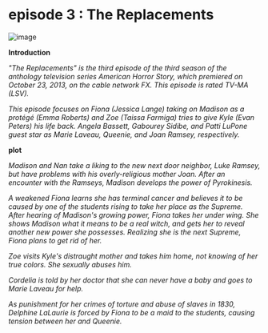 # episode 3 : The Replacements

![image](https://github.com/user-attachments/assets/ee78d015-1e86-4eaf-970e-5ae7fe31c0aa)


**Introduction**

*"The Replacements" is the third episode of the third season of the anthology television series American Horror Story, which premiered on October 23, 2013, on the cable network FX. This episode is rated TV-MA (LSV).*

*This episode focuses on Fiona (Jessica Lange) taking on Madison as a protégé (Emma Roberts) and Zoe (Taissa Farmiga) tries to give Kyle (Evan Peters) his life back. Angela Bassett, Gabourey Sidibe, and Patti LuPone guest star as Marie Laveau, Queenie, and Joan Ramsey, respectively.*



**plot**

*Madison and Nan take a liking to the new next door neighbor, Luke Ramsey, but have problems with his overly-religious mother Joan. After an encounter with the Ramseys, Madison develops the power of Pyrokinesis.*

*A weakened Fiona learns she has terminal cancer and believes it to be caused by one of the students rising to take her place as the Supreme. After hearing of Madison's growing power, Fiona takes her under wing. She shows Madison what it means to be a real witch, and gets her to reveal another new power she possesses. Realizing she is the next Supreme, Fiona plans to get rid of her.*

*Zoe visits Kyle's distraught mother and takes him home, not knowing of her true colors. She sexually abuses him.*

*Cordelia is told by her doctor that she can never have a baby and goes to Marie Laveau for help.*

*As punishment for her crimes of torture and abuse of slaves in 1830, Delphine LaLaurie is forced by Fiona to be a maid to the students, causing tension between her and Queenie.*
